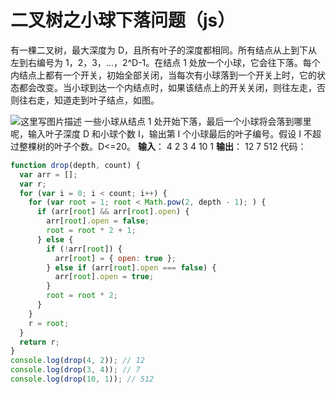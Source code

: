 # 二叉树之小球下落问题（js）

有一棵二叉树，最大深度为 D，且所有叶子的深度都相同。所有结点从上到下从左到右编号为 1，2，3，...，2^D-1。在结点 1 处放一个小球，它会往下落。每个内结点上都有一个开关，初始全部关闭，当每次有小球落到一个开关上时，它的状态都会改变。当小球到达一个内结点时，如果该结点上的开关关闭，则往左走，否则往右走，知道走到叶子结点，如图。

![这里写图片描述](https://s3.mdedit.online/blog/1579506284862.png)
一些小球从结点 1 处开始下落，最后一个小球将会落到哪里呢，输入叶子深度 D 和小球个数 I，输出第 I 个小球最后的叶子编号。假设 I 不超过整棵树的叶子个数。D<=20。
**输入**：
4 2
3 4
10 1
**输出**：
12
7
512
代码：

```javascript
function drop(depth, count) {
  var arr = [];
  var r;
  for (var i = 0; i < count; i++) {
    for (var root = 1; root < Math.pow(2, depth - 1); ) {
      if (arr[root] && arr[root].open) {
        arr[root].open = false;
        root = root * 2 + 1;
      } else {
        if (!arr[root]) {
          arr[root] = { open: true };
        } else if (arr[root].open === false) {
          arr[root].open = true;
        }
        root = root * 2;
      }
    }
    r = root;
  }
  return r;
}
console.log(drop(4, 2)); // 12
console.log(drop(3, 4)); // 7
console.log(drop(10, 1)); // 512
```
